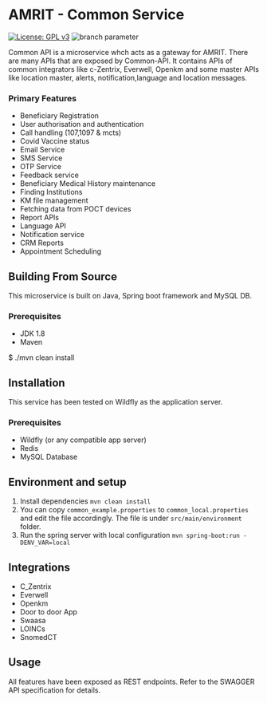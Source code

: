 # AMRIT - Common Service 
[![License: GPL v3](https://img.shields.io/badge/License-GPLv3-blue.svg)](https://www.gnu.org/licenses/gpl-3.0)  ![branch parameter](https://github.com/PSMRI/Common-API/actions/workflows/sast-and-package.yml/badge.svg) 


Common API is a microservice whch acts as a gateway for AMRIT. There are many APIs that are exposed by Common-API. It contains APIs of common integrators like c-Zentrix, Everwell, Openkm and some master APIs like location master, alerts,  notification,language and location messages.
### Primary Features
* Beneficiary Registration
* User authorisation and authentication
* Call handling (107,1097 & mcts)
* Covid Vaccine status
* Email Service
* SMS Service
* OTP Service
* Feedback service
* Beneficiary Medical History maintenance 
* Finding Institutions
* KM file management
* Fetching data from POCT devices
* Report APIs
* Language API
* Notification service
* CRM Reports
* Appointment Scheduling

## Building From Source
This microservice is built on Java, Spring boot framework and MySQL DB.

### Prerequisites 
* JDK 1.8
* Maven 

$ ./mvn clean install

## Installation
This service has been tested on Wildfly as the application server.

### Prerequisites 
* Wildfly (or any compatible app server)
* Redis
* MySQL Database

## Environment and setup

1. Install dependencies `mvn clean install`
2. You can copy `common_example.properties` to `common_local.properties` and edit the file accordingly. The file is under `src/main/environment` folder.
3. Run the spring server with local configuration `mvn spring-boot:run -DENV_VAR=local`

## Integrations
* C_Zentrix
* Everwell
* Openkm
* Door to door App
* Swaasa
* LOINCs
* SnomedCT

## Usage
All features have been exposed as REST endpoints. Refer to the SWAGGER API specification for details.

